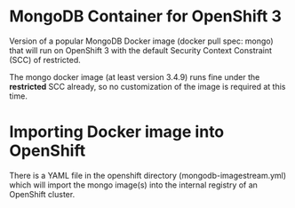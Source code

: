 MongoDB Container for OpenShift 3
=================================

Version of a popular MongoDB Docker image (docker pull spec: mongo)
that will run on OpenShift 3 with the default Security Context Constraint (SCC)
of restricted.

The mongo docker image (at least version 3.4.9) runs fine under the **restricted** SCC already,
so no customization of the image is required at this time.

# Importing Docker image into OpenShift
There is a YAML file in the openshift directory (mongodb-imagestream.yml) which will
import the mongo image(s) into the internal registry of an OpenShift
cluster.
